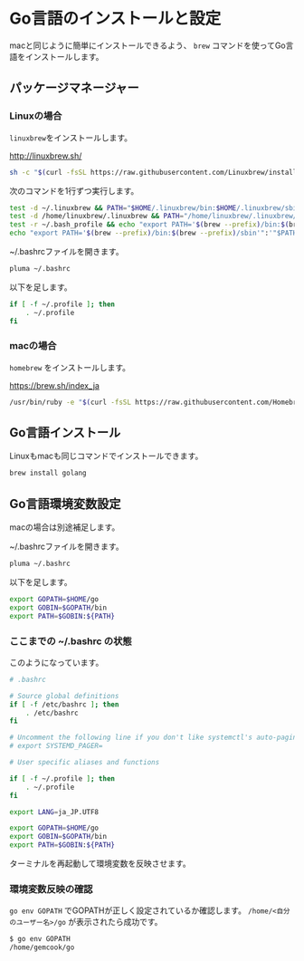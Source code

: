 # Go言語のインストールと設定

macと同じように簡単にインストールできるよう、
 `brew` コマンドを使ってGo言語をインストールします。

## パッケージマネージャー

### Linuxの場合

`linuxbrew`をインストールします。

<http://linuxbrew.sh/>

```sh
sh -c "$(curl -fsSL https://raw.githubusercontent.com/Linuxbrew/install/master/install.sh)"
```

次のコマンドを1行ずつ実行します。

```sh
test -d ~/.linuxbrew && PATH="$HOME/.linuxbrew/bin:$HOME/.linuxbrew/sbin:$PATH"
test -d /home/linuxbrew/.linuxbrew && PATH="/home/linuxbrew/.linuxbrew/bin:/home/linuxbrew/.linuxbrew/sbin:$PATH"
test -r ~/.bash_profile && echo "export PATH='$(brew --prefix)/bin:$(brew --prefix)/sbin'":'"$PATH"' >>~/.bash_profile
echo "export PATH='$(brew --prefix)/bin:$(brew --prefix)/sbin'":'"$PATH"' >>~/.profile
```

~/.bashrcファイルを開きます。

```sh
pluma ~/.bashrc
```

以下を足します。

```sh
if [ -f ~/.profile ]; then
    . ~/.profile
fi
```

### macの場合

`homebrew` をインストールします。

<https://brew.sh/index_ja>

```sh
/usr/bin/ruby -e "$(curl -fsSL https://raw.githubusercontent.com/Homebrew/install/master/install)"
```

## Go言語インストール

Linuxもmacも同じコマンドでインストールできます。

```sh
brew install golang
```

## Go言語環境変数設定

macの場合は別途補足します。

~/.bashrcファイルを開きます。

```sh
pluma ~/.bashrc
```

以下を足します。

```sh
export GOPATH=$HOME/go
export GOBIN=$GOPATH/bin
export PATH=$GOBIN:${PATH}
```

### ここまでの ~/.bashrc の状態

このようになっています。

```sh
# .bashrc

# Source global definitions
if [ -f /etc/bashrc ]; then
    . /etc/bashrc
fi

# Uncomment the following line if you don't like systemctl's auto-paging feature:
# export SYSTEMD_PAGER=

# User specific aliases and functions

if [ -f ~/.profile ]; then
    . ~/.profile
fi

export LANG=ja_JP.UTF8

export GOPATH=$HOME/go
export GOBIN=$GOPATH/bin
export PATH=$GOBIN:${PATH}
```

ターミナルを再起動して環境変数を反映させます。

### 環境変数反映の確認

`go env GOPATH` でGOPATHが正しく設定されているか確認します。
`/home/<自分のユーザー名>/go` が表示されたら成功です。

```sh
$ go env GOPATH
/home/gemcook/go
```
